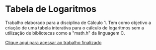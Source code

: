 # Tabela de Logaritmos
Trabalho elaborado para a disciplina de Cálculo 1. Tem como objetivo a criação de uma tabela interativa para o cálculo de logaritmos sem a utilização de bibliotecas como a "math.h" da linguagem C.

[Clique aqui para acessar ao trabalho finalizado](https://m4fagundes.github.io/TabelaLogaritmo/)


